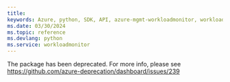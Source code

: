 ```yaml
---
title: 
keywords: Azure, python, SDK, API, azure-mgmt-workloadmonitor, workloadmonitor
ms.date: 03/30/2024
ms.topic: reference
ms.devlang: python
ms.service: workloadmonitor
---
```

The package has been deprecated. For more info, please see https://github.com/azure-deprecation/dashboard/issues/239


